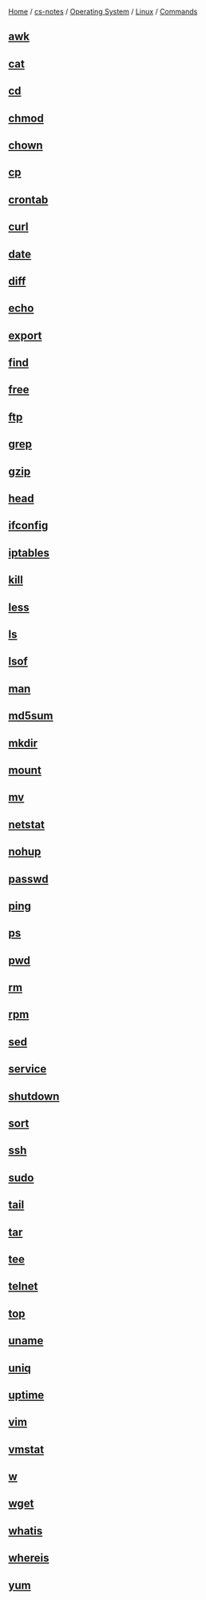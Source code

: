 [Home](https://mengxianbin.github.io) /
[cs-notes](https://mengxianbin.github.io/cs-notes/site) /
[Operating System](https://mengxianbin.github.io/cs-notes/site/Operating%20System) /
[Linux](https://mengxianbin.github.io/cs-notes/site/Operating%20System/Linux) /
[Commands](https://mengxianbin.github.io/cs-notes/site/Operating%20System/Linux/Commands)

## [awk](https://mengxianbin.github.io/cs-notes/site/Operating%20System/Linux/Commands/awk)

## [cat](https://mengxianbin.github.io/cs-notes/site/Operating%20System/Linux/Commands/cat)

## [cd](https://mengxianbin.github.io/cs-notes/site/Operating%20System/Linux/Commands/cd)

## [chmod](https://mengxianbin.github.io/cs-notes/site/Operating%20System/Linux/Commands/chmod)

## [chown](https://mengxianbin.github.io/cs-notes/site/Operating%20System/Linux/Commands/chown)

## [cp](https://mengxianbin.github.io/cs-notes/site/Operating%20System/Linux/Commands/cp)

## [crontab](https://mengxianbin.github.io/cs-notes/site/Operating%20System/Linux/Commands/crontab)

## [curl](https://mengxianbin.github.io/cs-notes/site/Operating%20System/Linux/Commands/curl)

## [date](https://mengxianbin.github.io/cs-notes/site/Operating%20System/Linux/Commands/date)

## [diff](https://mengxianbin.github.io/cs-notes/site/Operating%20System/Linux/Commands/diff)

## [echo](https://mengxianbin.github.io/cs-notes/site/Operating%20System/Linux/Commands/echo)

## [export](https://mengxianbin.github.io/cs-notes/site/Operating%20System/Linux/Commands/export)

## [find](https://mengxianbin.github.io/cs-notes/site/Operating%20System/Linux/Commands/find)

## [free](https://mengxianbin.github.io/cs-notes/site/Operating%20System/Linux/Commands/free)

## [ftp](https://mengxianbin.github.io/cs-notes/site/Operating%20System/Linux/Commands/ftp)

## [grep](https://mengxianbin.github.io/cs-notes/site/Operating%20System/Linux/Commands/grep)

## [gzip](https://mengxianbin.github.io/cs-notes/site/Operating%20System/Linux/Commands/gzip)

## [head](https://mengxianbin.github.io/cs-notes/site/Operating%20System/Linux/Commands/head)

## [ifconfig](https://mengxianbin.github.io/cs-notes/site/Operating%20System/Linux/Commands/ifconfig)

## [iptables](https://mengxianbin.github.io/cs-notes/site/Operating%20System/Linux/Commands/iptables)

## [kill](https://mengxianbin.github.io/cs-notes/site/Operating%20System/Linux/Commands/kill)

## [less](https://mengxianbin.github.io/cs-notes/site/Operating%20System/Linux/Commands/less)

## [ls](https://mengxianbin.github.io/cs-notes/site/Operating%20System/Linux/Commands/ls)

## [lsof](https://mengxianbin.github.io/cs-notes/site/Operating%20System/Linux/Commands/lsof)

## [man](https://mengxianbin.github.io/cs-notes/site/Operating%20System/Linux/Commands/man)

## [md5sum](https://mengxianbin.github.io/cs-notes/site/Operating%20System/Linux/Commands/md5sum)

## [mkdir](https://mengxianbin.github.io/cs-notes/site/Operating%20System/Linux/Commands/mkdir)

## [mount](https://mengxianbin.github.io/cs-notes/site/Operating%20System/Linux/Commands/mount)

## [mv](https://mengxianbin.github.io/cs-notes/site/Operating%20System/Linux/Commands/mv)

## [netstat](https://mengxianbin.github.io/cs-notes/site/Operating%20System/Linux/Commands/netstat)

## [nohup](https://mengxianbin.github.io/cs-notes/site/Operating%20System/Linux/Commands/nohup)

## [passwd](https://mengxianbin.github.io/cs-notes/site/Operating%20System/Linux/Commands/passwd)

## [ping](https://mengxianbin.github.io/cs-notes/site/Operating%20System/Linux/Commands/ping)

## [ps](https://mengxianbin.github.io/cs-notes/site/Operating%20System/Linux/Commands/ps)

## [pwd](https://mengxianbin.github.io/cs-notes/site/Operating%20System/Linux/Commands/pwd)

## [rm](https://mengxianbin.github.io/cs-notes/site/Operating%20System/Linux/Commands/rm)

## [rpm](https://mengxianbin.github.io/cs-notes/site/Operating%20System/Linux/Commands/rpm)

## [sed](https://mengxianbin.github.io/cs-notes/site/Operating%20System/Linux/Commands/sed)

## [service](https://mengxianbin.github.io/cs-notes/site/Operating%20System/Linux/Commands/service)

## [shutdown](https://mengxianbin.github.io/cs-notes/site/Operating%20System/Linux/Commands/shutdown)

## [sort](https://mengxianbin.github.io/cs-notes/site/Operating%20System/Linux/Commands/sort)

## [ssh](https://mengxianbin.github.io/cs-notes/site/Operating%20System/Linux/Commands/ssh)

## [sudo](https://mengxianbin.github.io/cs-notes/site/Operating%20System/Linux/Commands/sudo)

## [tail](https://mengxianbin.github.io/cs-notes/site/Operating%20System/Linux/Commands/tail)

## [tar](https://mengxianbin.github.io/cs-notes/site/Operating%20System/Linux/Commands/tar)

## [tee](https://mengxianbin.github.io/cs-notes/site/Operating%20System/Linux/Commands/tee)

## [telnet](https://mengxianbin.github.io/cs-notes/site/Operating%20System/Linux/Commands/telnet)

## [top](https://mengxianbin.github.io/cs-notes/site/Operating%20System/Linux/Commands/top)

## [uname](https://mengxianbin.github.io/cs-notes/site/Operating%20System/Linux/Commands/uname)

## [uniq](https://mengxianbin.github.io/cs-notes/site/Operating%20System/Linux/Commands/uniq)

## [uptime](https://mengxianbin.github.io/cs-notes/site/Operating%20System/Linux/Commands/uptime)

## [vim](https://mengxianbin.github.io/cs-notes/site/Operating%20System/Linux/Commands/vim)

## [vmstat](https://mengxianbin.github.io/cs-notes/site/Operating%20System/Linux/Commands/vmstat)

## [w](https://mengxianbin.github.io/cs-notes/site/Operating%20System/Linux/Commands/w)

## [wget](https://mengxianbin.github.io/cs-notes/site/Operating%20System/Linux/Commands/wget)

## [whatis](https://mengxianbin.github.io/cs-notes/site/Operating%20System/Linux/Commands/whatis)

## [whereis](https://mengxianbin.github.io/cs-notes/site/Operating%20System/Linux/Commands/whereis)

## [yum](https://mengxianbin.github.io/cs-notes/site/Operating%20System/Linux/Commands/yum)

